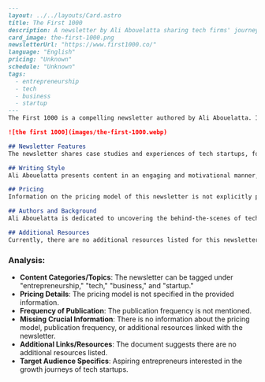 ```markdown
---
layout: ../../layouts/Card.astro
title: The First 1000
description: A newsletter by Ali Abouelatta sharing tech firms' journeys to their first 1000 customers, inspiring aspiring entrepreneurs.
card_image: the-first-1000.png
newsletterUrl: "https://www.first1000.co/"
language: "English"
pricing: "Unknown"
schedule: "Unknown"
tags:
  - entrepreneurship
  - tech
  - business
  - startup
---
The First 1000 is a compelling newsletter authored by Ali Abouelatta. It highlights the journeys of tech companies in acquiring their first 1000 customers, providing an inspirational guide for aspiring entrepreneurs. 

![the first 1000](images/the-first-1000.webp)

## Newsletter Features
The newsletter shares case studies and experiences of tech startups, focusing on the strategies and tactics used to reach their first 1000 customers. It serves as an inspirational tool for entrepreneurs looking to understand real-world business growth from the ground up.

## Writing Style
Ali Abouelatta presents content in an engaging and motivational manner, blending storytelling with practical advice. The newsletter emphasizes entrepreneurial journeys, aiming to inspire and educate readers.

## Pricing
Information on the pricing model of this newsletter is not explicitly provided.

## Authors and Background
Ali Abouelatta is dedicated to uncovering the behind-the-scenes of tech startup growth, positioning The First 1000 as a pivotal guide for those in the entrepreneurial space.

## Additional Resources
Currently, there are no additional resources listed for this newsletter.
```

### Analysis:
- **Content Categories/Topics**: The newsletter can be tagged under "entrepreneurship," "tech," "business," and "startup."
- **Pricing Details**: The pricing model is not specified in the provided information.
- **Frequency of Publication**: The publication frequency is not mentioned.
- **Missing Crucial Information**: There is no information about the pricing model, publication frequency, or additional resources linked with the newsletter.
- **Additional Links/Resources**: The document suggests there are no additional resources listed.
- **Target Audience Specifics**: Aspiring entrepreneurs interested in the growth journeys of tech startups.
